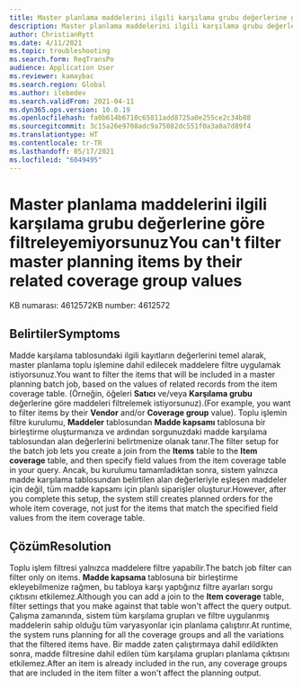 ```yaml
---
title: Master planlama maddelerini ilgili karşılama grubu değerlerine göre filtreleyemiyorsunuz
description: Master planlama maddelerini ilgili karşılama grubu değerlerine göre filtreleyemiyorsunuz.
author: ChristianRytt
ms.date: 4/11/2021
ms.topic: troubleshooting
ms.search.form: ReqTransPo
audience: Application User
ms.reviewer: kamaybac
ms.search.region: Global
ms.author: ilebedev
ms.search.validFrom: 2021-04-11
ms.dyn365.ops.version: 10.0.19
ms.openlocfilehash: fa0b614b6710c65811add8725a0e255ce2c34b88
ms.sourcegitcommit: 3c15a26e9708adc9a75082dc551f0a3a0a7d89f4
ms.translationtype: HT
ms.contentlocale: tr-TR
ms.lasthandoff: 05/17/2021
ms.locfileid: "6049495"
---
```

# <a name="you-cant-filter-master-planning-items-by-their-related-coverage-group-values"></a><span data-ttu-id="7266d-103">Master planlama maddelerini ilgili karşılama grubu değerlerine göre filtreleyemiyorsunuz</span><span class="sxs-lookup"><span data-stu-id="7266d-103">You can't filter master planning items by their related coverage group values</span></span>

<span data-ttu-id="7266d-104">KB numarası: 4612572</span><span class="sxs-lookup"><span data-stu-id="7266d-104">KB number: 4612572</span></span>

## <a name="symptoms"></a><span data-ttu-id="7266d-105">Belirtiler</span><span class="sxs-lookup"><span data-stu-id="7266d-105">Symptoms</span></span>

<span data-ttu-id="7266d-106">Madde karşılama tablosundaki ilgili kayıtların değerlerini temel alarak, master planlama toplu işlemine dahil edilecek maddelere filtre uygulamak istiyorsunuz.</span><span class="sxs-lookup"><span data-stu-id="7266d-106">You want to filter the items that will be included in a master planning batch job, based on the values of related records from the item coverage table.</span></span> <span data-ttu-id="7266d-107">(Örneğin, öğeleri **Satıcı** ve/veya **Karşılama grubu** değerlerine göre maddeleri filtrelemek istiyorsunuz).</span><span class="sxs-lookup"><span data-stu-id="7266d-107">(For example, you want to filter items by their **Vendor** and/or **Coverage group** value).</span></span> <span data-ttu-id="7266d-108">Toplu işlemin filtre kurulumu, **Maddeler** tablosundan **Madde kapsamı** tablosuna bir birleştirme oluşturmanıza ve ardından sorgunuzdaki madde karşılama tablosundan alan değerlerini belirtmenize olanak tanır.</span><span class="sxs-lookup"><span data-stu-id="7266d-108">The filter setup for the batch job lets you create a join from the **Items** table to the **Item coverage** table, and then specify field values from the item coverage table in your query.</span></span> <span data-ttu-id="7266d-109">Ancak, bu kurulumu tamamladıktan sonra, sistem yalnızca madde karşılama tablosundan belirtilen alan değerleriyle eşleşen maddeler için değil, tüm madde kapsamı için planlı siparişler oluşturur.</span><span class="sxs-lookup"><span data-stu-id="7266d-109">However, after you complete this setup, the system still creates planned orders for the whole item coverage, not just for the items that match the specified field values from the item coverage table.</span></span>

## <a name="resolution"></a><span data-ttu-id="7266d-110">Çözüm</span><span class="sxs-lookup"><span data-stu-id="7266d-110">Resolution</span></span>

<span data-ttu-id="7266d-111">Toplu işlem filtresi yalnızca maddelere filtre yapabilir.</span><span class="sxs-lookup"><span data-stu-id="7266d-111">The batch job filter can filter only on items.</span></span> <span data-ttu-id="7266d-112">**Madde kapsama** tablosuna bir birleştirme ekleyebilmenize rağmen, bu tabloya karşı yaptığınız filtre ayarları sorgu çıktısını etkilemez.</span><span class="sxs-lookup"><span data-stu-id="7266d-112">Although you can add a join to the **Item coverage** table, filter settings that you make against that table won't affect the query output.</span></span> <span data-ttu-id="7266d-113">Çalışma zamanında, sistem tüm karşılama grupları ve filtre uygulanmış maddelerin sahip olduğu tüm varyasyonlar için planlama çalıştırır.</span><span class="sxs-lookup"><span data-stu-id="7266d-113">At runtime, the system runs planning for all the coverage groups and all the variations that the filtered items have.</span></span> <span data-ttu-id="7266d-114">Bir madde zaten çalıştırmaya dahil edildikten sonra, madde filtresine dahil edilen tüm karşılama grupları planlama çıktısını etkilemez.</span><span class="sxs-lookup"><span data-stu-id="7266d-114">After an item is already included in the run, any coverage groups that are included in the item filter a won't affect the planning output.</span></span>
